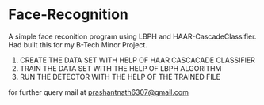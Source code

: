 # Face-Recognition
A simple face reconition program using LBPH and HAAR-CascadeClassifier. Had built this for my B-Tech Minor Project.

1) CREATE THE DATA SET WITH HELP OF HAAR CASCACADE CLASSIFIER
2) TRAIN THE DATA SET WITH THE HELP OF LBPH ALGORITHM
3) RUN THE DETECTOR WITH THE HELP OF THE TRAINED FILE

for further query mail at prashantnath6307@gmail.com
